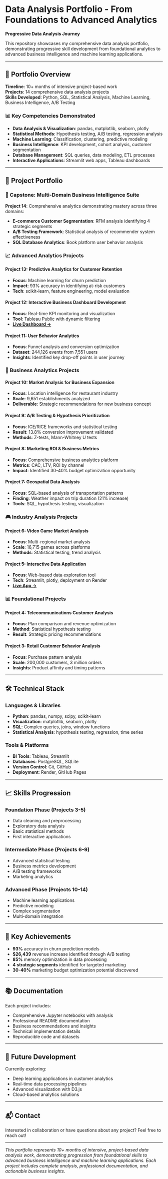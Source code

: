 # Data Analysis Portfolio - From Foundations to Advanced Analytics

**Progressive Data Analysis Journey**

This repository showcases my comprehensive data analysis portfolio, demonstrating progressive skill development from foundational analytics to advanced business intelligence and machine learning applications.

---

## 🎯 Portfolio Overview

**Timeline**: 10+ months of intensive project-based work  
**Projects**: 14 comprehensive data analysis projects  
**Skills Developed**: Python, SQL, Statistical Analysis, Machine Learning, Business Intelligence, A/B Testing

### 📊 Key Competencies Demonstrated

- **Data Analysis & Visualization**: pandas, matplotlib, seaborn, plotly
- **Statistical Methods**: Hypothesis testing, A/B testing, regression analysis
- **Machine Learning**: Classification, clustering, predictive modeling
- **Business Intelligence**: KPI development, cohort analysis, customer segmentation
- **Database Management**: SQL queries, data modeling, ETL processes
- **Interactive Applications**: Streamlit web apps, Tableau dashboards

---

## 📁 Project Portfolio

### 🏁 Capstone: Multi-Domain Business Intelligence Suite
**Project 14**: Comprehensive analytics demonstrating mastery across three domains:
- **E-commerce Customer Segmentation**: RFM analysis identifying 4 strategic segments
- **A/B Testing Framework**: Statistical analysis of recommender system effectiveness
- **SQL Database Analytics**: Book platform user behavior analysis

### 📈 Advanced Analytics Projects

#### Project 13: Predictive Analytics for Customer Retention
- **Focus**: Machine learning for churn prediction
- **Impact**: 93% accuracy in identifying at-risk customers
- **Tech**: scikit-learn, feature engineering, model evaluation

#### Project 12: Interactive Business Dashboard Development
- **Focus**: Real-time KPI monitoring and visualization
- **Tool**: Tableau Public with dynamic filtering
- **[Live Dashboard →](https://public.tableau.com/app/profile/isaque.nascimento/viz/Project12-TripleTen/Dashboard1?publish=yes)**

#### Project 11: User Behavior Analytics
- **Focus**: Funnel analysis and conversion optimization
- **Dataset**: 244,126 events from 7,551 users
- **Insights**: Identified key drop-off points in user journey

### 💼 Business Analytics Projects

#### Project 10: Market Analysis for Business Expansion
- **Focus**: Location intelligence for restaurant industry
- **Scale**: 9,651 establishments analyzed
- **Deliverable**: Strategic recommendations for new business concept

#### Project 9: A/B Testing & Hypothesis Prioritization
- **Focus**: ICE/RICE frameworks and statistical testing
- **Result**: 13.8% conversion improvement validated
- **Methods**: Z-tests, Mann-Whitney U tests

#### Project 8: Marketing ROI & Business Metrics
- **Focus**: Comprehensive business analytics platform
- **Metrics**: CAC, LTV, ROI by channel
- **Impact**: Identified 30-40% budget optimization opportunity

#### Project 7: Geospatial Data Analysis
- **Focus**: SQL-based analysis of transportation patterns
- **Finding**: Weather impact on trip duration (21% increase)
- **Tools**: SQL, hypothesis testing, visualization

### 🎮 Industry Analysis Projects

#### Project 6: Video Game Market Analysis
- **Focus**: Multi-regional market analysis
- **Scale**: 16,715 games across platforms
- **Methods**: Statistical testing, trend analysis

#### Project 5: Interactive Data Application
- **Focus**: Web-based data exploration tool
- **Tech**: Streamlit, plotly, deployment on Render
- **[Live App →](https://project5-tripleten.onrender.com)**

### 📊 Foundational Projects

#### Project 4: Telecommunications Customer Analysis
- **Focus**: Plan comparison and revenue optimization
- **Method**: Statistical hypothesis testing
- **Result**: Strategic pricing recommendations

#### Project 3: Retail Customer Behavior Analysis
- **Focus**: Purchase pattern analysis
- **Scale**: 200,000 customers, 3 million orders
- **Insights**: Product affinity and timing patterns

---

## 🛠️ Technical Stack

### Languages & Libraries
- **Python**: pandas, numpy, scipy, scikit-learn
- **Visualization**: matplotlib, seaborn, plotly
- **SQL**: Complex queries, joins, window functions
- **Statistical Analysis**: hypothesis testing, regression, time series

### Tools & Platforms
- **BI Tools**: Tableau, Streamlit
- **Databases**: PostgreSQL, SQLite
- **Version Control**: Git, GitHub
- **Deployment**: Render, GitHub Pages

---

## 📈 Skills Progression

### Foundation Phase (Projects 3-5)
- Data cleaning and preprocessing
- Exploratory data analysis
- Basic statistical methods
- First interactive applications

### Intermediate Phase (Projects 6-9)
- Advanced statistical testing
- Business metrics development
- A/B testing frameworks
- Marketing analytics

### Advanced Phase (Projects 10-14)
- Machine learning applications
- Predictive modeling
- Complex segmentation
- Multi-domain integration

---

## 🎯 Key Achievements

- **93%** accuracy in churn prediction models
- **$26,439** revenue increase identified through A/B testing
- **85%** memory optimization in data processing
- **4 strategic segments** identified for targeted marketing
- **30-40%** marketing budget optimization potential discovered

---

## 📚 Documentation

Each project includes:
- Comprehensive Jupyter notebooks with analysis
- Professional README documentation
- Business recommendations and insights
- Technical implementation details
- Reproducible code and datasets

---

## 🚀 Future Development

Currently exploring:
- Deep learning applications in customer analytics
- Real-time data processing pipelines
- Advanced visualization with D3.js
- Cloud-based analytics solutions

---

## 📬 Contact

Interested in collaboration or have questions about any project? Feel free to reach out!

---

*This portfolio represents 10+ months of intensive, project-based data analysis work, demonstrating progression from foundational skills to advanced business intelligence and machine learning applications. Each project includes complete analysis, professional documentation, and actionable business insights.* 